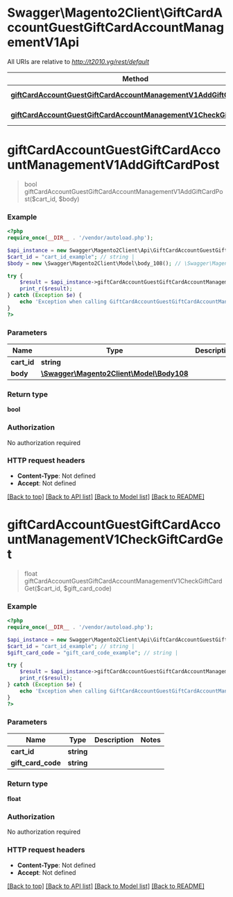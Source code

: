 # Swagger\Magento2Client\GiftCardAccountGuestGiftCardAccountManagementV1Api

All URIs are relative to *http://t2010.vg/rest/default*

Method | HTTP request | Description
------------- | ------------- | -------------
[**giftCardAccountGuestGiftCardAccountManagementV1AddGiftCardPost**](GiftCardAccountGuestGiftCardAccountManagementV1Api.md#giftCardAccountGuestGiftCardAccountManagementV1AddGiftCardPost) | **POST** /V1/carts/guest-carts/{cartId}/giftCards | 
[**giftCardAccountGuestGiftCardAccountManagementV1CheckGiftCardGet**](GiftCardAccountGuestGiftCardAccountManagementV1Api.md#giftCardAccountGuestGiftCardAccountManagementV1CheckGiftCardGet) | **GET** /V1/carts/guest-carts/{cartId}/checkGiftCard/{giftCardCode} | 


# **giftCardAccountGuestGiftCardAccountManagementV1AddGiftCardPost**
> bool giftCardAccountGuestGiftCardAccountManagementV1AddGiftCardPost($cart_id, $body)





### Example
```php
<?php
require_once(__DIR__ . '/vendor/autoload.php');

$api_instance = new Swagger\Magento2Client\Api\GiftCardAccountGuestGiftCardAccountManagementV1Api();
$cart_id = "cart_id_example"; // string | 
$body = new \Swagger\Magento2Client\Model\body_108(); // \Swagger\Magento2Client\Model\Body108 | 

try {
    $result = $api_instance->giftCardAccountGuestGiftCardAccountManagementV1AddGiftCardPost($cart_id, $body);
    print_r($result);
} catch (Exception $e) {
    echo 'Exception when calling GiftCardAccountGuestGiftCardAccountManagementV1Api->giftCardAccountGuestGiftCardAccountManagementV1AddGiftCardPost: ', $e->getMessage(), PHP_EOL;
}
?>
```

### Parameters

Name | Type | Description  | Notes
------------- | ------------- | ------------- | -------------
 **cart_id** | **string**|  |
 **body** | [**\Swagger\Magento2Client\Model\Body108**](../Model/body_108.md)|  | [optional]

### Return type

**bool**

### Authorization

No authorization required

### HTTP request headers

 - **Content-Type**: Not defined
 - **Accept**: Not defined

[[Back to top]](#) [[Back to API list]](../../README.md#documentation-for-api-endpoints) [[Back to Model list]](../../README.md#documentation-for-models) [[Back to README]](../../README.md)

# **giftCardAccountGuestGiftCardAccountManagementV1CheckGiftCardGet**
> float giftCardAccountGuestGiftCardAccountManagementV1CheckGiftCardGet($cart_id, $gift_card_code)





### Example
```php
<?php
require_once(__DIR__ . '/vendor/autoload.php');

$api_instance = new Swagger\Magento2Client\Api\GiftCardAccountGuestGiftCardAccountManagementV1Api();
$cart_id = "cart_id_example"; // string | 
$gift_card_code = "gift_card_code_example"; // string | 

try {
    $result = $api_instance->giftCardAccountGuestGiftCardAccountManagementV1CheckGiftCardGet($cart_id, $gift_card_code);
    print_r($result);
} catch (Exception $e) {
    echo 'Exception when calling GiftCardAccountGuestGiftCardAccountManagementV1Api->giftCardAccountGuestGiftCardAccountManagementV1CheckGiftCardGet: ', $e->getMessage(), PHP_EOL;
}
?>
```

### Parameters

Name | Type | Description  | Notes
------------- | ------------- | ------------- | -------------
 **cart_id** | **string**|  |
 **gift_card_code** | **string**|  |

### Return type

**float**

### Authorization

No authorization required

### HTTP request headers

 - **Content-Type**: Not defined
 - **Accept**: Not defined

[[Back to top]](#) [[Back to API list]](../../README.md#documentation-for-api-endpoints) [[Back to Model list]](../../README.md#documentation-for-models) [[Back to README]](../../README.md)

